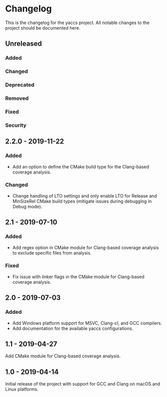 # Changelog #
This is the changelog for the yaccs project. All notable changes to the project should be documented here.


## Unreleased
### Added
### Changed
### Deprecated
### Removed
### Fixed
### Security


## 2.2.0 - 2019-11-22

### Added
- Add an option to define the CMake build type for the Clang-based coverage analysis.

### Changed
- Change handling of LTO settings and only enable LTO for Release and MinSizeRel CMake build types (mitigate issues during debugging in Debug mode).


## 2.1 - 2019-07-10

### Added
- Add regex option in CMake module for Clang-based coverage analysis to exclude specific files from analysis.

### Fixed
- Fix issue with linker flags in the CMake module for Clang-based coverage analysis.


## 2.0 - 2019-07-03

### Added
- Add Windows platform support for MSVC, Clang-cl, and GCC compilers.
- Add documentation for the available yaccs configurations.


## 1.1 - 2019-04-27
Add CMake module for Clang-based coverage analysis.


## 1.0 - 2019-04-14
Initial release of the project with support for GCC and Clang on macOS and Linux platforms.

